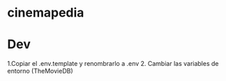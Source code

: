 # cinemapedia

# Dev

1.Copiar el .env.template y renombrarlo a .env
2. Cambiar las variables de entorno (TheMovieDB)